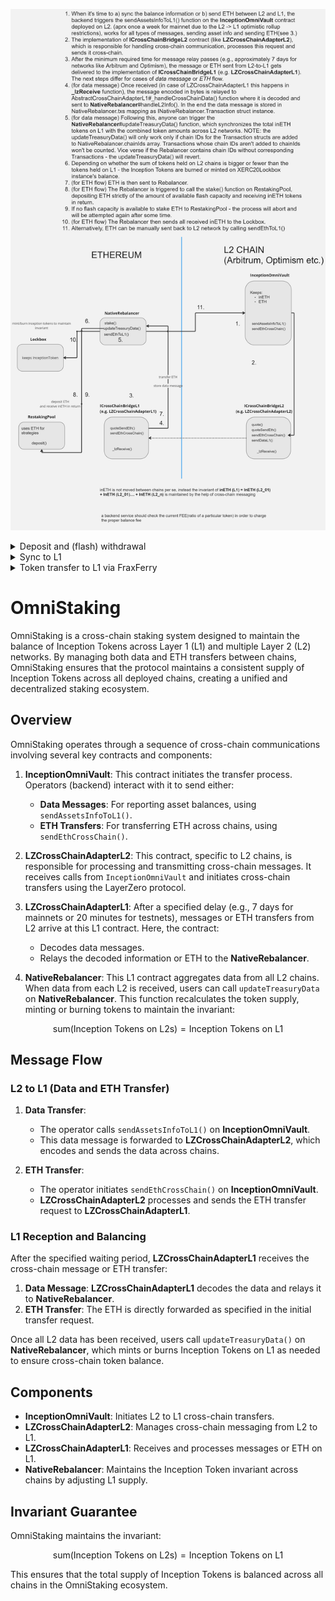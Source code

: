 ![OmniStaking Architecture](./OmniStaking_Architecture.jpg)

<details>
  <summary>Deposit and (flash) withdrawal</summary>
   ![OmniStaking Architecture](./img/OmniStaking-Deposit-FWithdrawal.svg)
</details>
<details>
   <summary>Sync to L1</summary>
   ![OmniStaking Architecture](./img/OmniStaking-SyncToL1.svg)
</details>
<details>
   <summary>Token transfer to L1 via FraxFerry</summary>
   ![OmniStaking Architecture](./img/OmniStaking-FerryToL1.svg)
</details>


# OmniStaking

OmniStaking is a cross-chain staking system designed to maintain the balance of Inception Tokens across Layer 1 (L1) and multiple Layer 2 (L2) networks. By managing both data and ETH transfers between chains, OmniStaking ensures that the protocol maintains a consistent supply of Inception Tokens across all deployed chains, creating a unified and decentralized staking ecosystem.

## Overview

OmniStaking operates through a sequence of cross-chain communications involving several key contracts and components:

1. **InceptionOmniVault**: This contract initiates the transfer process. Operators (backend) interact with it to send either:

   - **Data Messages**: For reporting asset balances, using `sendAssetsInfoToL1()`.
   - **ETH Transfers**: For transferring ETH across chains, using `sendEthCrossChain()`.

2. **LZCrossChainAdapterL2**: This contract, specific to L2 chains, is responsible for processing and transmitting cross-chain messages. It receives calls from `InceptionOmniVault` and initiates cross-chain transfers using the LayerZero protocol.

3. **LZCrossChainAdapterL1**: After a specified delay (e.g., 7 days for mainnets or 20 minutes for testnets), messages or ETH transfers from L2 arrive at this L1 contract. Here, the contract:

   - Decodes data messages.
   - Relays the decoded information or ETH to the **NativeRebalancer**.

4. **NativeRebalancer**: This L1 contract aggregates data from all L2 chains. When data from each L2 is received, users can call `updateTreasuryData` on **NativeRebalancer**. This function recalculates the token supply, minting or burning tokens to maintain the invariant:

$$
\text{sum(Inception Tokens on L2s)} = \text{Inception Tokens on L1}
$$

## Message Flow

### L2 to L1 (Data and ETH Transfer)

1. **Data Transfer**:

   - The operator calls `sendAssetsInfoToL1()` on **InceptionOmniVault**.
   - This data message is forwarded to **LZCrossChainAdapterL2**, which encodes and sends the data across chains.

2. **ETH Transfer**:
   - The operator initiates `sendEthCrossChain()` on **InceptionOmniVault**.
   - **LZCrossChainAdapterL2** processes and sends the ETH transfer request to **LZCrossChainAdapterL1**.

### L1 Reception and Balancing

After the specified waiting period, **LZCrossChainAdapterL1** receives the cross-chain message or ETH transfer:

1. **Data Message**: **LZCrossChainAdapterL1** decodes the data and relays it to **NativeRebalancer**.
2. **ETH Transfer**: The ETH is directly forwarded as specified in the initial transfer request.

Once all L2 data has been received, users call `updateTreasuryData()` on **NativeRebalancer**, which mints or burns Inception Tokens on L1 as needed to ensure cross-chain token balance.

## Components

- **InceptionOmniVault**: Initiates L2 to L1 cross-chain transfers.
- **LZCrossChainAdapterL2**: Manages cross-chain messaging from L2 to L1.
- **LZCrossChainAdapterL1**: Receives and processes messages or ETH on L1.
- **NativeRebalancer**: Maintains the Inception Token invariant across chains by adjusting L1 supply.

## Invariant Guarantee

OmniStaking maintains the invariant:

$$
\text{sum(Inception Tokens on L2s)} = \text{Inception Tokens on L1}
$$

This ensures that the total supply of Inception Tokens is balanced across all chains in the OmniStaking ecosystem.
